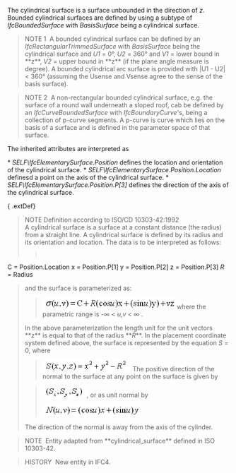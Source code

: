 The cylindrical surface is a surface unbounded in the direction of _z_. Bounded cylindrical surfaces are defined by using a subtype of _IfcBoundedSurface_ with _BasisSurface_ being a cylindrical surface.

> NOTE 1&nbsp; A bounded cylindrical surface can be defined by an _IfcRectangularTrimmedSurface_ with _BasisSurface_ being the cylindrical surface and _U1_ = 0&deg;, _U2_ = 360&deg; and _V1_ = lower bound in \*\*z\*\*, _V2_ = upper bound in \*\*z\*\* (if the plane angle measure is degree). A bounded cylindrical arc surface is provided with |U1 - U2| &lt; 360&deg; (assuming the Usense and Vsense agree to the sense of the basis surface).

> NOTE 2&nbsp; A non-rectangular bounded cylindrical surface, e.g. the surface of a round wall underneath a sloped roof, cab be defined by an _IfcCurveBoundedSurface_ with _IfcBoundaryCurve_'s, being a collection of p-curve segments. A p-curve is curve which lies on the basis of a surface and is defined in the parameter space of that surface.

The inherited attributes are interpreted as

\* _SELF\IfcElementarySurface.Position_ defines the location and orientation of the cylindrical surface.
\* _SELF\IfcElementarySurface.Position.Location_ definesd a point on the axis of the cylindrical surface.
\* _SELF\IfcElementarySurface.Position.P[3]_ defines the direction of the axis of the cylindrical surface.

{ .extDef}
> NOTE Definition according to ISO/CD 10303-42:1992  
> A cylindrical surface is a surface at a constant distance (the radius) from a straight line. A cylindrical surface is defined by its radius and its orientation and location. The data is to be interpreted as follows:
> 
>> <pre style=" font-size:x-small;">
C = Position.Location
x = Position.P[1]
y = Position.P[2]
z = Position.P[3]
<em>R</em> = Radius
</pre>
> and the surface is parameterized as:
> 
>> ![formula](../../../../../../figures/ifccylindricalsurface-math1.gif)
> where the parametric range is -&infin; &lt; _u,v_ &lt; &infin; .
> 
> In the above parameterization the length unit for the unit vectors \*\*z\*\* is equal to that of the radius \*\*_R_\*\*. In the placement coordinate system defined above, the surface is represented by the equation _S_ = 0, where
> 
>> ![formula](../../../../../../figures/ifccylindricalsurface-math2.gif)
> The positive direction of the normal to the surface at any point on the surface is given by
> 
>> ![formula](../../../../../../figures/ifccylindricalsurface-math3.gif), or as unit normal by
>> 
>> ![formula](../../../../../../figures/ifccylindricalsurface-math4.gif)
>>
> The direction of the normal is away from the axis of the cylinder.
> 


> NOTE&nbsp; Entity adapted from \*\*cylindrical_surface\*\* defined in ISO 10303-42.

> HISTORY&nbsp; New entity in IFC4.
